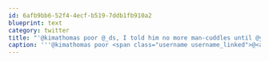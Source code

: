```yaml
---
id: 6afb9bb6-52f4-4ecf-b519-7ddb1fb910a2
blueprint: text
category: twitter
title: "'@kimathomas poor @_ds, I told him no more man-cuddles until @yakurl is live."
caption: '''@kimathomas poor <span class="username username_linked">@<a href="https://twitter.com/_ds" title="Dustin Senos">_ds</a></span>, I told him no more man-cuddles until <span class="username username_linked">@<a href="https://twitter.com/yakurl" title="Yakurl">yakurl</a></span> is live.'
---
```

